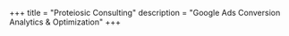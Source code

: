 +++
title = "Proteiosic Consulting"
description = "Google Ads Conversion Analytics & Optimization"
+++

